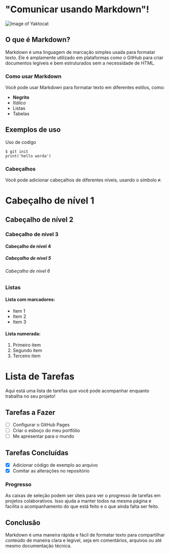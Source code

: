 # "Comunicar usando Markdown"! 

![Image of Yaktocat](https://i.pinimg.com/236x/9d/98/40/9d98409a3e4d707bf811ce66913fd2a5.jpg)

## O que é Markdown?

Markdown é uma linguagem de marcação simples usada para formatar texto. Ele é amplamente utilizado em plataformas como o GitHub para criar documentos legíveis e bem estruturados sem a necessidade de HTML.

### Como usar Markdown

Você pode usar Markdown para formatar texto em diferentes estilos, como:

- **Negrito**
- *Itálico*
- Listas
- Tabelas

## Exemplos de uso

Uso de codigo

```
$ git init
print('hello worda')
```

### Cabeçalhos

Você pode adicionar cabeçalhos de diferentes níveis, usando o símbolo `#`:

# Cabeçalho de nível 1
## Cabeçalho de nível 2
### Cabeçalho de nível 3
#### Cabeçalho de nível 4
##### Cabeçalho de nível 5
###### Cabeçalho de nível 6

### Listas

#### Lista com marcadores:

- Item 1
- Item 2
- Item 3

#### Lista numerada:

1. Primeiro item
2. Segundo item
3. Terceiro item

# Lista de Tarefas

Aqui está uma lista de tarefas que você pode acompanhar enquanto trabalha no seu projeto!

## Tarefas a Fazer

- [ ] Configurar o GitHub Pages
- [ ] Criar o esboço do meu portfólio
- [ ] Me apresentar para o mundo

## Tarefas Concluídas

- [x] Adicionar código de exemplo ao arquivo
- [x] Comitar as alterações no repositório

### Progresso

As caixas de seleção podem ser úteis para ver o progresso de tarefas em projetos colaborativos. Isso ajuda a manter todos na mesma página e facilita o acompanhamento do que está feito e o que ainda falta ser feito.


## Conclusão

Markdown é uma maneira rápida e fácil de formatar texto para compartilhar conteúdo de maneira clara e legível, seja em comentários, arquivos ou até mesmo documentação técnica.
